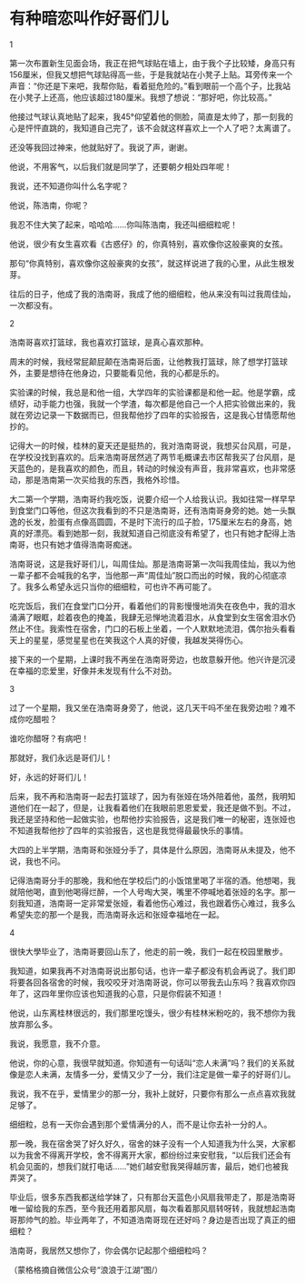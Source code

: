 # 有种暗恋叫作好哥们儿

1 

第一次布置新生见面会场，我正在把气球贴在墙上，由于我个子比较矮，身高只有156厘米，但我又想把气球贴得高一些，于是我就站在小凳子上贴。耳旁传来一个声音：“你还是下来吧，我帮你贴，看着挺危险的。”看到眼前一个高个子，比我站在小凳子上还高，他应该超过180厘米。我想了想说：“那好吧，你比较高。” 

他接过气球认真地贴了起来，我45°仰望着他的侧脸，简直是太帅了，那一刻我的心是怦怦直跳的，我知道自己完了，该不会就这样喜欢上一个人了吧？太离谱了。 

还没等我回过神来，他就贴好了。我说了声，谢谢。 

他说，不用客气，以后我们就是同学了，还要朝夕相处四年呢！ 

我说，还不知道你叫什么名字呢？ 

他说，陈浩南，你呢？ 

我忍不住大笑了起来，哈哈哈……你叫陈浩南，我还叫细细粒呢！ 

他说，很少有女生喜欢看《古惑仔》的，你真特别，喜欢像你这般豪爽的女孩。 

那句“你真特别，喜欢像你这般豪爽的女孩”，就这样说进了我的心里，从此生根发芽。 

往后的日子，他成了我的浩南哥，我成了他的细细粒，他从来没有叫过我周佳灿，一次都没有。 

2 

浩南哥喜欢打篮球，我也喜欢打篮球，是真心喜欢那种。 

周末的时候，我经常屁颠屁颠在浩南哥后面，让他教我打篮球，除了想学打篮球外，主要是想待在他身边，只要能看见他，我的心都是乐的。 

实验课的时候，我总是和他一组，大学四年的实验课都是和他一起。他是学霸，成绩好，动手能力也强，我就一个学渣，每次都是他自己一个人把实验做出来的，我就在旁边记录一下数据而已，但我帮他抄了四年的实验报告，这是我心甘情愿帮他抄的。 

记得大一的时候，桂林的夏天还是挺热的，我对浩南哥说，我想买台风扇，可是，在学校没找到喜欢的。后来浩南哥居然逃了两节毛概课去市区帮我买了台风扇，是天蓝色的，是我喜欢的颜色，而且，转动的时候没有声音，我非常喜欢，也非常感动，那是浩南第一次买给我的东西，我格外珍惜。 

大二第一个学期，浩南哥约我吃饭，说要介绍一个人给我认识。我如往常一样早早到食堂门口等他，但这次我看到的不只是浩南哥，还有浩南哥身旁的她。她一头飘逸的长发，脸蛋有点像高圆圆，不是时下流行的瓜子脸，175厘米左右的身高，她真的好漂亮。看到她那一刻，我就知道自己彻底没有希望了，也只有她才配得上浩南哥，也只有她才值得浩南哥痴迷。 

浩南哥说，这是我好哥们儿，叫周佳灿。那是浩南哥第一次叫我周佳灿，我以为他一辈子都不会喊我的名字，当他那一声“周佳灿”脱口而出的时候，我的心彻底凉了。我多么希望永远只当你的细细粒，可也许不再可能了。 

吃完饭后，我们在食堂门口分开，看着他们的背影慢慢地消失在夜色中，我的泪水涌满了眼眶，趁着夜色的掩盖，我肆无忌惮地流着泪水，从食堂到女生宿舍泪水仍然止不住。我索性在宿舍，门口的石板上坐着，一个人默默地流泪，偶尔抬头看看天上的星星，感觉星星也在笑我这个人真的好傻，我越发哭得伤心。 

接下来的一个星期，上课时我不再坐在浩南哥旁边，也故意躲开他。他兴许是沉浸在幸福的恋爱里，好像并未发现有什么不对劲。 

3 

过了一个星期，我又坐在浩南哥身旁了，他说，这几天干吗不坐在我旁边啦？难不成你吃醋啦？ 

谁吃你醋呀？有病吧！ 

那就好，我们永远是哥们儿！ 

好，永远的好哥们儿！ 

后来，我不再和浩南哥一起去打篮球了，因为有张娅在场外陪着他，虽然，我明知道他们在一起了，但是，让我看着他们在我眼前恩恩爱爱，我还是做不到。不过，我还是坚持和他一起做实验，也帮他抄实验报告，这是我们唯一的秘密，连张娅也不知道我帮他抄了四年的实验报告，这也是我觉得最最快乐的事情。 

大四的上半学期，浩南哥和张娅分手了，具体是什么原因，浩南哥从未提及，他不说，我也不问。 

记得浩南哥分手的那晚，我和他在学校后门的小饭馆里喝了半宿的酒。他想喝，我就陪他喝，直到他喝得烂醉，一个人号啕大哭，嘴里不停喊地着张娅的名字。那一刻我知道，浩南哥一定非常爱张娅，看着他伤心难过，我也跟着伤心难过，我多么希望失恋的那一个是我，而浩南哥永远和张娅幸福地在一起。 

4 

很快大學毕业了，浩南哥要回山东了，他走的前一晚，我们一起在校园里散步。 

我知道，如果我再不对浩南哥说出那句话，也许一辈子都没有机会再说了。我们即将要各回各宿舍的时候，我咬咬牙对浩南哥说，你可以带我去山东吗？我喜欢你四年了，这四年里你应该也知道我的心意，只是你假装不知道！ 

他说，山东离桂林很远的，我们那里吃馒头，很少有桂林米粉吃的，我不想你为我放弃那么多。 

我说，我愿意，我不介意。 

他说，你的心意，我很早就知道。你知道有一句话叫“恋人未满”吗？我们的关系就像是恋人未满，友情多一分，爱情又少了一分，我们注定是做一辈子的好哥们儿。 

我说，我不在乎，爱情里少的那一分，我补上就好，只要你有那么一点点喜欢我就足够了。 

细细粒，总有一天你会遇到那个爱情满分的人，而不是让你去补一分的人。 

那一晚，我在宿舍哭了好久好久，宿舍的妹子没有一个人知道我为什么哭，大家都以为我舍不得离开学校，舍不得离开大家，都纷纷过来安慰我，“以后我们还会有机会见面的，想我们就打电话……”她们越安慰我哭得越厉害，最后，她们也被我弄哭了。 

毕业后，很多东西我都送给学妹了，只有那台天蓝色小风扇我带走了，那是浩南哥唯一留给我的东西，至今我还用着那风扇，每次看着那风扇转呀转，我就想起浩南哥那帅气的脸。毕业两年了，不知道浩南哥现在还好吗？身边是否出现了真正的细细粒？ 

浩南哥，我居然又想你了，你会偶尔记起那个细细粒吗？ 

（蒙格格摘自微信公众号“浪浪于江湖”图/）